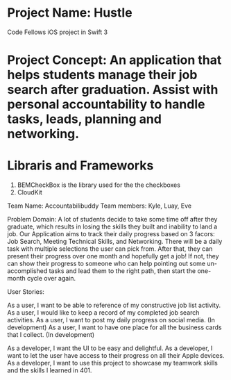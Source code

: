 # Project Name: Hustle
Code Fellows iOS project in Swift 3

# Project Concept: An application that helps students manage their job search after graduation. Assist with personal accountability to handle tasks, leads, planning and networking.

# Libraris and Frameworks
1) BEMCheckBox is the library used for the the checkboxes
2) CloudKit

Team Name: Accountabilibuddy
Team members: Kyle, Luay, Eve

Problem Domain: A lot of students decide to take some time off after they graduate, which results in losing the skills they built and inability to land a job. Our Application aims to track their daily progress based on 3 facors: Job Search, Meeting Technical Skills, and Networking. There will be a daily task with multiple selections the user can pick from. After that, they can present their progress over one month and hopefully get a job! If not, they can show their progress to someone who can help pointing out some un-accomplished tasks and lead them to the right path, then start the one-month cycle over again.


User Stories:

As a user, I want to be able to reference of my constructive job list activity.
As a user, I would like to keep a record of my completed job search activities.
As a user, I want to post my daily progress on social media. (In development)
As a user, I want to have one place for all the business cards that I collect. (In development)

As a developer, I want the UI to be easy and delightful.
As a developer, I want to let the user have access to their progress on all their Apple devices.
As a developer, I want to use this project to showcase my teamwork skills and the skills I learned in 401.

